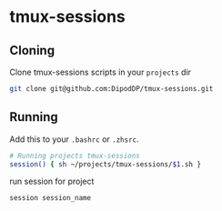 # tmux-sessions

## Cloning
Clone tmux-sessions scripts in your `projects` dir
```sh
git clone git@github.com:DipodDP/tmux-sessions.git
```

## Running 
Add this to your `.bashrc` or `.zhsrc`.
```sh
# Running projects tmux-sessions
session() { sh ~/projects/tmux-sessions/$1.sh }
```

run session for project
```sh
session session_name
```
